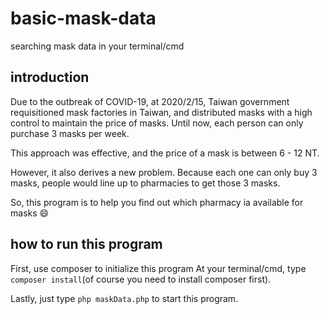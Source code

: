 # basic-mask-data
searching mask data in your terminal/cmd

## introduction
Due to the outbreak of COVID-19, at 2020/2/15, Taiwan government requisitioned mask factories in Taiwan, and distributed masks with a high control to maintain the price of masks. Until now, each person can only purchase 3 masks per week.

This approach was effective, and the price of a mask is between 6 - 12 NT.

However, it also derives a new problem. Because each one can only buy 3 masks, people would line up to pharmacies to get those 3 masks.

So, this program is to help you find out which pharmacy ia available for masks 😄

## how to run this program
First, use composer to initialize this program
At your terminal/cmd, type ``composer install``(of course you need to install composer first).

Lastly, just type ``php maskData.php`` to start this program.
